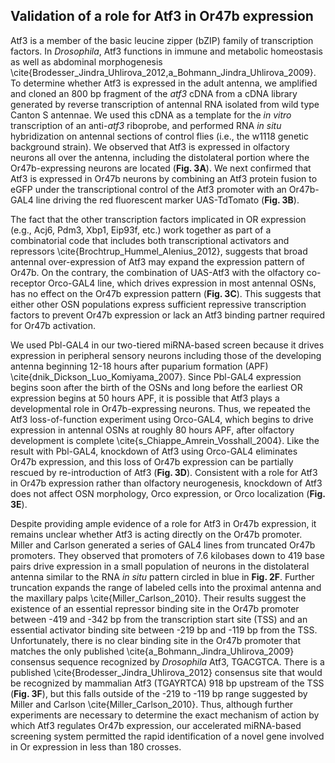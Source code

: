 ## Validation of a role for Atf3 in Or47b expression

Atf3 is a member of the basic leucine zipper (bZIP) family of transcription factors. In *Drosophila*, Atf3 functions in immune and metabolic homeostasis as well as abdominal morphogenesis \cite{Brodesser_Jindra_Uhlirova_2012,a_Bohmann_Jindra_Uhlirova_2009}. To determine whether Atf3 is expressed in the adult antenna, we amplified and cloned an 800 bp fragment of the *atf3* cDNA from a cDNA library generated by reverse transcription of antennal RNA isolated from wild type Canton S antennae. We used this cDNA as a template for the *in vitro* transcription of an anti-*atf3* riboprobe, and performed RNA *in situ* hybridization on antennal sections of control flies (i.e., the w1118 genetic background strain). We observed that Atf3 is expressed in olfactory neurons all over the antenna, including the distolateral portion where the Or47b-expressing neurons are located (**Fig. 3A**). We next confirmed that Atf3 is expressed in Or47b neurons by combining an Atf3 protein fusion to eGFP under the transcriptional control of the Atf3 promoter with an Or47b-GAL4 line driving the red fluorescent marker UAS-TdTomato (**Fig. 3B**). 

The fact that the other transcription factors implicated in OR expression (e.g., Acj6, Pdm3, Xbp1, Eip93f, etc.) work together as part of a combinatorial code that includes both transcriptional activators and repressors \cite{Brochtrup_Hummel_Alenius_2012}, suggests that broad antennal over-expression of Atf3 may expand the expression pattern of Or47b. On the contrary, the combination of UAS-Atf3 with the olfactory co-receptor Orco-GAL4 line, which drives expression in most antennal OSNs, has no effect on the Or47b expression pattern (**Fig. 3C**). This suggests that either other OSN populations express sufficient repressive transcription factors to prevent Or47b expression or lack an Atf3 binding partner required for Or47b activation.

We used Pbl-GAL4 in our two-tiered miRNA-based screen because it drives expression in peripheral sensory neurons including those of the developing antenna beginning 12-18 hours after puparium formation (APF) \cite{dnik_Dickson_Luo_Komiyama_2007}. Since Pbl-GAL4 expression begins soon after the birth of the OSNs and long before the earliest OR expression begins at 50 hours APF, it is possible that Atf3 plays a developmental role in Or47b-expressing neurons. Thus, we repeated the Atf3 loss-of-function experiment using Orco-GAL4, which begins to drive expression in antennal OSNs at roughly 80 hours APF, after olfactory development is complete \cite{s_Chiappe_Amrein_Vosshall_2004}. Like the result with Pbl-GAL4, knockdown of Atf3 using Orco-GAL4 eliminates Or47b expression, and this loss of Or47b expression can be partially rescued by re-introduction of Atf3 (**Fig. 3D**). Consistent with a role for Atf3 in Or47b expression rather than olfactory neurogenesis, knockdown of Atf3 does not affect OSN morphology, Orco expression, or Orco localization (**Fig. 3E**).

Despite providing ample evidence of a role for Atf3 in Or47b expression, it remains unclear whether Atf3 is acting directly on the Or47b promoter. Miller and Carlson generated a series of GAL4 lines from truncated Or47b promoters. They observed that promoters of 7.6 kilobases down to 419 base pairs drive expression in a small population of neurons in the distolateral antenna similar to the RNA *in situ* pattern circled in blue in **Fig. 2F**. Further truncation expands the range of labeled cells into the proximal antenna and the maxillary palps \cite{Miller_Carlson_2010}. Their results suggest the existence of an essential repressor binding site in the Or47b promoter between -419 and -342 bp from the transcription start site (TSS) and an essential activator binding site between -219 bp and -119 bp from the TSS. Unfortunately, there is no clear binding site in the Or47b promoter that matches the only published \cite{a_Bohmann_Jindra_Uhlirova_2009} consensus sequence recognized by *Drosophila* Atf3, TGACGTCA. There is a published \cite{Brodesser_Jindra_Uhlirova_2012} consensus site that would be recognized by mammalian Atf3 (TGAYRTCA) 918 bp upstream of the TSS (**Fig. 3F**), but this falls outside of the -219 to -119 bp range suggested by Miller and Carlson \cite{Miller_Carlson_2010}. Thus, although further experiments are necessary to determine the exact mechanism of action by which Atf3 regulates Or47b expression, our accelerated miRNA-based screening system permitted the rapid identification of a novel gene involved in Or expression in less than 180 crosses.